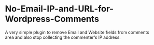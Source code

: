 # No-Email-IP-and-URL-for-Wordpress-Comments
A very simple plugin to remove Email and Website fields from comments area and also stop collecting the commenter's IP address.
